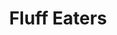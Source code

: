 ---
title: Fluff Eaters
developer: Fiery Squirrel
image: FluffEaters.jpg
link: http://fluffeaters.com
android: https://play.google.com/store/apps/details?id=com.fs.fluffeaters.FluffEaters
---